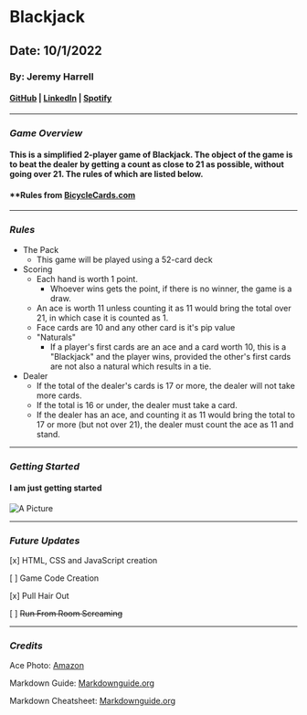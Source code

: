 # Blackjack
## Date: 10/1/2022
### By: Jeremy Harrell
#### [GitHub](https://github.com/wolfy1313) | [LinkedIn](https://www.linkedin.com/in/jeremy-harrell-67a46a229/) | [Spotify](https://open.spotify.com/artist/3orDENaFfgt5gcLk24QHSS)
***
### ***Game Overview***
#### This is a simplified 2-player game of Blackjack. The object of the game is to beat the dealer by getting a count as close to 21 as possible, without going over 21. The rules of which are listed below.
#### **Rules from [BicycleCards.com](https://bicyclecards.com/how-to-play/blackjack)
***
### ***Rules***
* The Pack
  * This game will be played using a 52-card deck
* Scoring
  * Each hand is worth 1 point.
    * Whoever wins gets the point, if there is no winner, the game is a draw.
  * An ace is worth 11 unless counting it as 11 would bring the total over 21, in which case it is counted as 1.
  * Face cards are 10 and any other card is it's pip value
  * "Naturals"
    * If a player's first cards are an ace and a card worth 10, this is a "Blackjack" and the player wins, provided the other's first cards are not also a natural which results in a tie.
* Dealer
  * If the total of the dealer's cards is 17 or more, the dealer will not take more cards.
  * If the total is 16 or under, the dealer must take a card.
  * If the dealer has an ace, and counting it as 11 would bring the total to 17 or more (but not over 21), the dealer must count the ace as 11 and stand.  
***
### ***Getting Started***
#### I am just getting started

![A Picture](https://encrypted-tbn0.gstatic.com/images?q=tbn:ANd9GcR_r5Y3_wya7Uo3TdSvhDuYu0f5PSvauJSvmw&usqp=CAU)
***
### ***Future Updates***
[x] HTML, CSS and JavaScript creation

[ ] Game Code Creation

[x] Pull Hair Out

[ ] ~~Run From Room Screaming~~
***
### ***Credits***
Ace Photo: [Amazon](https://www.amazon.com/BIERDORF-Diamond-Waterproof-Black-Playing/dp/B07LBNDHPH) 

Markdown Guide: [Markdownguide.org](https://ia.net/writer/support/general/markdown-guide)

Markdown Cheatsheet: [Markdownguide.org](https://www.markdownguide.org/cheat-sheet/)